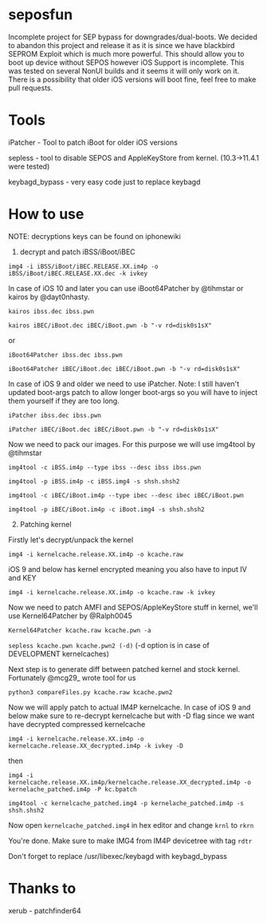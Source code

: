 # seposfun
Incomplete project for SEP bypass for downgrades/dual-boots. We decided to abandon this project and release it as it is since we have blackbird SEPROM Exploit which is much more powerful. This should allow you to boot up device without SEPOS however iOS Support is incomplete. This was tested on several NonUI builds and it seems it will only work on it. There is a possibility that older iOS versions will boot fine, feel free to make pull requests. 
# Tools
iPatcher - Tool to patch iBoot for older iOS versions

sepless - tool to disable SEPOS and AppleKeyStore from kernel. (10.3->11.4.1 were tested)

keybagd_bypass - very easy code just to replace keybagd
# How to use

NOTE: decryptions keys can be found on iphonewiki

1. decrypt and patch iBSS/iBoot/iBEC

`img4 -i iBSS/iBoot/iBEC.RELEASE.XX.im4p -o iBSS/iBoot/iBEC.RELEASE.XX.dec -k ivkey`

In case of iOS 10 and later you can use iBoot64Patcher by @tihmstar or kairos by @dayt0nhasty. 

`kairos ibss.dec ibss.pwn`

`kairos iBEC/iBoot.dec iBEC/iBoot.pwn -b "-v rd=disk0s1sX"`

or

`iBoot64Patcher ibss.dec ibss.pwn`

`iBoot64Patcher iBEC/iBoot.dec iBEC/iBoot.pwn -b "-v rd=disk0s1sX"`

In case of iOS 9 and older we need to use iPatcher. Note: I still haven't updated boot-args patch to allow longer boot-args so you will have to inject them yourself if they are too long.

`iPatcher ibss.dec ibss.pwn`

`iPatcher iBEC/iBoot.dec iBEC/iBoot.pwn -b "-v rd=disk0s1sX"`

Now we need to pack our images. For this purpose we will use img4tool by @tihmstar

`img4tool -c iBSS.im4p --type ibss --desc ibss ibss.pwn`

`img4tool -p iBSS.im4p -c iBSS.img4 -s shsh.shsh2`

`img4tool -c iBEC/iBoot.im4p --type ibec --desc ibec iBEC/iBoot.pwn`

`img4tool -p iBEC/iBoot.im4p -c iBoot.img4 -s shsh.shsh2`

2. Patching kernel 

Firstly let's decrypt/unpack the kernel

`img4 -i kernelcache.release.XX.im4p -o kcache.raw`

iOS 9 and below has kernel encrypted meaning you also have to input IV and KEY

`img4 -i kernelcache.release.XX.im4p -o kcache.raw -k ivkey`

Now we need to patch AMFI and SEPOS/AppleKeyStore stuff in kernel, we'll use Kernel64Patcher by @Ralph0045

`Kernel64Patcher kcache.raw kcache.pwn -a`

`sepless kcache.pwn kcache.pwn2 (-d)` (-d option is in case of DEVELOPMENT kernelcaches)

Next step is to generate diff between patched kernel and stock kernel. Fortunately @mcg29_ wrote tool for us

`python3 compareFiles.py kcache.raw kcache.pwn2`

Now we will apply patch to actual IM4P kernelcache. In case of iOS 9 and below make sure to re-decrypt kernelcache but with -D flag since we want have decrypted compressed kernelcache 

`img4 -i kernelcache.release.XX.im4p -o kernelcache.release.XX_decrypted.im4p -k ivkey -D`

then

`img4 -i kernelcache.release.XX.im4p/kernelcache.release.XX_decrypted.im4p -o kernelache_patched.im4p -P kc.bpatch`

`img4tool -c kernelcache_patched.img4 -p kernelache_patched.im4p -s shsh.shsh2`

Now open `kernelcache_patched.img4` in hex editor and change `krnl` to `rkrn`

You're done. Make sure to make IMG4 from IM4P devicetree with tag `rdtr`

Don't forget to replace /usr/libexec/keybagd with keybagd_bypass

# Thanks to
xerub - patchfinder64
